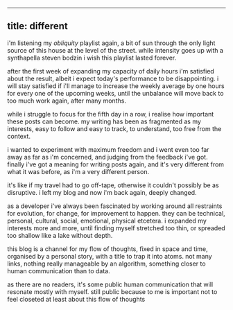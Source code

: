 ----
title: different
----


i'm listening my _obliquity_ playlist again, a bit of sun through the
only light source of this house at the level of the street. while
intensity goes up with a synthapella steven bodzin i wish this
playlist lasted forever.

after the first week of expanding my capacity of daily hours i'm
satisfied about the result, albeit i expect today's performance to be
disappointing. i will stay satisfied if i'll manage to increase the
weekly average by one hours for every one of the upcoming weeks, until
the unbalance will move back to too much work again, after many
months.

while i struggle to focus for the fifth day in a row, i realise how
important these posts can become. my writing has been as fragmented as
my interests, easy to follow and easy to track, to understand, too
free from the context.

i wanted to experiment with maximum freedom and i went even too far
away as far as i'm concerned, and judging from the feedback i've
got. finally i've got a meaning for writing posts again, and it's very
different from what it was before, as i'm a very different person.

it's like if my travel had to go off-tape, otherwise it couldn't
possibly be as disruptive. i left my blog and now i'm back again,
deeply changed.

as a developer i've always been fascinated by working around all
restraints for evolution, for change, for improvement to happen. they
can be technical, personal, cultural, social, emotional, physical
etcetera. i expanded my interests more and more, until finding myself
stretched too thin, or spreaded too shallow like a lake without depth.

this blog is a channel for my flow of thoughts, fixed in space and
time, organised by a personal story, with a title to trap it into
atoms. not many links, nothing really manageable by an algorithm,
something closer to human communication than to data.

as there are no readers, it's some public human communication that
will resonate mostly with myself. still public because to me is
important not to feel closeted at least about this flow of thoughts
